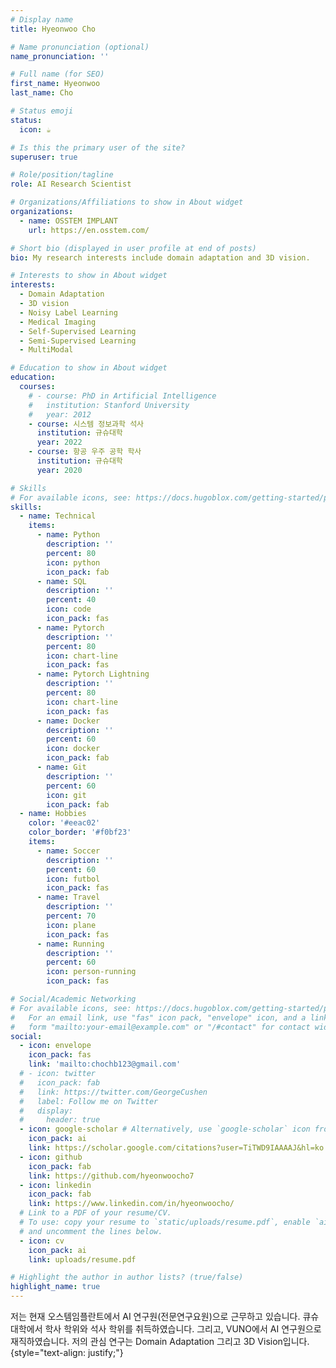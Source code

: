 ```yaml
---
# Display name
title: Hyeonwoo Cho

# Name pronunciation (optional)
name_pronunciation: ''

# Full name (for SEO)
first_name: Hyeonwoo
last_name: Cho

# Status emoji
status:
  icon: ☕️

# Is this the primary user of the site?
superuser: true

# Role/position/tagline
role: AI Research Scientist

# Organizations/Affiliations to show in About widget
organizations:
  - name: OSSTEM IMPLANT
    url: https://en.osstem.com/

# Short bio (displayed in user profile at end of posts)
bio: My research interests include domain adaptation and 3D vision.

# Interests to show in About widget
interests:
  - Domain Adaptation
  - 3D vision
  - Noisy Label Learning
  - Medical Imaging
  - Self-Supervised Learning
  - Semi-Supervised Learning
  - MultiModal

# Education to show in About widget
education:
  courses:
    # - course: PhD in Artificial Intelligence
    #   institution: Stanford University
    #   year: 2012
    - course: 시스템 정보과학 석사
      institution: 규슈대학
      year: 2022
    - course: 항공 우주 공학 학사
      institution: 규슈대학
      year: 2020

# Skills
# For available icons, see: https://docs.hugoblox.com/getting-started/page-builder/#icons
skills:
  - name: Technical
    items:
      - name: Python
        description: ''
        percent: 80
        icon: python
        icon_pack: fab
      - name: SQL
        description: ''
        percent: 40
        icon: code
        icon_pack: fas
      - name: Pytorch
        description: ''
        percent: 80
        icon: chart-line
        icon_pack: fas
      - name: Pytorch Lightning
        description: ''
        percent: 80
        icon: chart-line
        icon_pack: fas
      - name: Docker
        description: ''
        percent: 60
        icon: docker
        icon_pack: fab
      - name: Git
        description: ''
        percent: 60
        icon: git
        icon_pack: fab
  - name: Hobbies
    color: '#eeac02'
    color_border: '#f0bf23'
    items:
      - name: Soccer
        description: ''
        percent: 60
        icon: futbol
        icon_pack: fas
      - name: Travel
        description: ''
        percent: 70
        icon: plane
        icon_pack: fas
      - name: Running
        description: ''
        percent: 60
        icon: person-running
        icon_pack: fas

# Social/Academic Networking
# For available icons, see: https://docs.hugoblox.com/getting-started/page-builder/#icons
#   For an email link, use "fas" icon pack, "envelope" icon, and a link in the
#   form "mailto:your-email@example.com" or "/#contact" for contact widget.
social:
  - icon: envelope
    icon_pack: fas
    link: 'mailto:chochb123@gmail.com'
  # - icon: twitter
  #   icon_pack: fab
  #   link: https://twitter.com/GeorgeCushen
  #   label: Follow me on Twitter
  #   display:
  #     header: true
  - icon: google-scholar # Alternatively, use `google-scholar` icon from `ai` icon pack
    icon_pack: ai
    link: https://scholar.google.com/citations?user=TiTWD9IAAAAJ&hl=ko
  - icon: github
    icon_pack: fab
    link: https://github.com/hyeonwoocho7
  - icon: linkedin
    icon_pack: fab
    link: https://www.linkedin.com/in/hyeonwoocho/
  # Link to a PDF of your resume/CV.
  # To use: copy your resume to `static/uploads/resume.pdf`, enable `ai` icons in `params.yaml`,
  # and uncomment the lines below.
  - icon: cv
    icon_pack: ai
    link: uploads/resume.pdf

# Highlight the author in author lists? (true/false)
highlight_name: true
---
```

저는 현재 오스템임플란트에서 AI 연구원(전문연구요원)으로 근무하고 있습니다. 큐슈 대학에서 학사 학위와 석사 학위를 취득하였습니다. 그리고, VUNO에서 AI 연구원으로 재직하였습니다. 저의 관심 연구는 Domain Adaptation 그리고 3D Vision입니다.
{style="text-align: justify;"}
